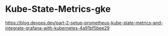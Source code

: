 # Kube-State-Metrics-gke

https://blog.devops.dev/part-2-setup-prometheus-kube-state-metrics-and-integrate-grafana-with-kubernetes-4a91bf5bee29
